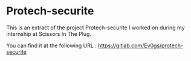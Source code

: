 # Protech-securite
This is an extract of the project Protech-securite I worked on during my internship at Scissors In The Plug.

You can find it at the following URL :
https://gitlab.com/Ev0gs/protech-securite
